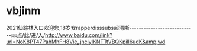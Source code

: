 # vbjinm
2021仙踪林入口欢迎您,18岁女rapperdisssubs超清晰----------------------------🔛🔛点/此/进/入/http://www.baidu.com/link?url=NoK8PT47PahMhFH8Vie_jnciyIKNTTtVBQKpill6udK&amp;wd
